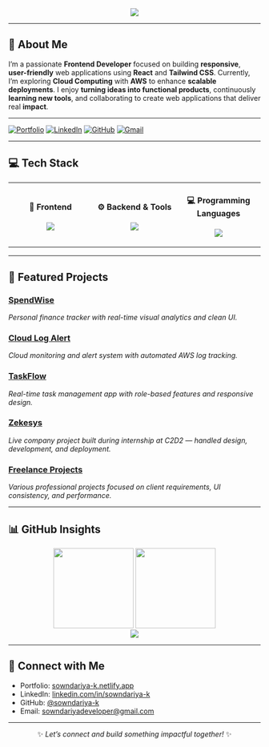 <!-- Profile Header -->
<div align="center">
  <img src="https://readme-typing-svg.herokuapp.com?font=Kanit&size=28&duration=5000&pause=1000&color=00C4FF&center=true&vCenter=true&width=700&lines=Hi+there+👋+I'm+Sowndariya+K!;web+Developer+%7C+Cloud+Enthusiast+%7C+Problem+Solver" />
</div>

---

## 🚀 About Me  

I’m a passionate **Frontend Developer** focused on building **responsive**, **user-friendly** web applications using **React** and **Tailwind CSS**. Currently, I’m exploring **Cloud Computing** with **AWS** to enhance **scalable deployments**. I enjoy **turning ideas into functional products**, continuously **learning new tools**, and collaborating to create web applications that deliver real **impact**.



---
[![Portfolio](https://img.shields.io/badge/Portfolio-4CAF50?style=flat-square&logo=vercel&logoColor=white)](https://sowndariya-k.netlify.app/)
[![LinkedIn](https://img.shields.io/badge/LinkedIn-0077B5?style=flat-square&logo=linkedin&logoColor=white)](https://www.linkedin.com/in/sowndariya-k/)
[![GitHub](https://img.shields.io/badge/GitHub-@SowndariyaK-black?style=flat-square&logo=github&logoColor=white)](https://github.com/sowndariya-k)
[![Gmail](https://img.shields.io/badge/Gmail-D14836?style=flat-square&logo=gmail&logoColor=white)](mailto:sowndariyadeveloper@gmail.com)


 

---

## 💻 Tech Stack

<div align="center">

<table>
<tr>
<td align="center" width="33%">

#### 🌈 Frontend
<p align="center">
<img src="https://skillicons.dev/icons?i=html,css,js,react,tailwind" />
</p>

</td>
<td align="center" width="33%">

#### ⚙️ Backend & Tools
<p align="center">
<img src="https://skillicons.dev/icons?i=nodejs,mongodb,git,figma,vscode" />
</p>

</td>
<td align="center" width="33%">

#### 💻 Programming Languages
<p align="center">
<img src="https://skillicons.dev/icons?i=c,java" />
</p>

</td>
</tr>
</table>
</div>

---

## 🌟 Featured Projects  

### [SpendWise](https://github.com/sowndariya-k/spendwise)  
*Personal finance tracker with real-time visual analytics and clean UI.*

### [Cloud Log Alert](https://github.com/sowndariya-k/cloud-log-alert)  
*Cloud monitoring and alert system with automated AWS log tracking.*

### [TaskFlow](https://github.com/sowndariya-k/taskflow)  
*Real-time task management app with role-based features and responsive design.*

### [Zekesys](https://zekesys.com)  
*Live company project built during internship at C2D2 — handled design, development, and deployment.*

### [Freelance Projects](https://kavinkumar-r.netlify.app/)  
*Various professional projects focused on client requirements, UI consistency, and performance.*

---


## 📊 GitHub Insights  

<div align="center">
  <img height="160" src="https://github-readme-stats.vercel.app/api?username=sowndariya-k&show_icons=true&theme=tokyonight&hide_border=true" />
  <img height="160" src="https://github-readme-stats.vercel.app/api/top-langs/?username=sowndariya-k&layout=compact&theme=tokyonight&hide_border=true" />
</div>

<div align="center">
  <img src="https://github-readme-streak-stats.herokuapp.com/?user=sowndariya-k&theme=tokyonight&hide_border=true" />
</div>

---


## 🤝 Connect with Me

-  Portfolio: [sowndariya-k.netlify.app](https://sowndariya-k.netlify.app/)  
-  LinkedIn: [linkedin.com/in/sowndariya-k](https://www.linkedin.com/in/sowndariya-k/)  
-  GitHub: [@sowndariya-k](https://github.com/sowndariya-k)  
-  Email: [sowndariyadeveloper@gmail.com](mailto:sowndariyadeveloper@gmail.com)


---

<div align="center">
  
✨ *Let’s connect and build something impactful together!* ✨  

</div>
